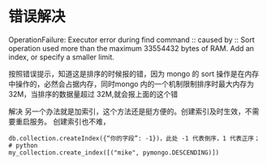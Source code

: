 # 错误解决
OperationFailure: Executor error during find command :: caused by :: Sort operation used more than the maximum 33554432 bytes of RAM. Add an index, or specify a smaller limit.

按照错误提示，知道这是排序的时候报的错，因为 mongo 的 sort 操作是在内存中操作的，必然会占据内存，同时mongo 内的一个机制限制排序时最大内存为 32M，当排序的数据量超过 32M,就会报上面的这个错


解决
另一个办法就是加索引，这个方法还是挺方便的。创建索引及时生效，不需要重启服务。 
创建索引也不难， 
```
db.collection.createIndex({“你的字段”: -1})，此处 -1 代表倒序，1 代表正序； 
# python
my_collection.create_index([("mike", pymongo.DESCENDING)])
```